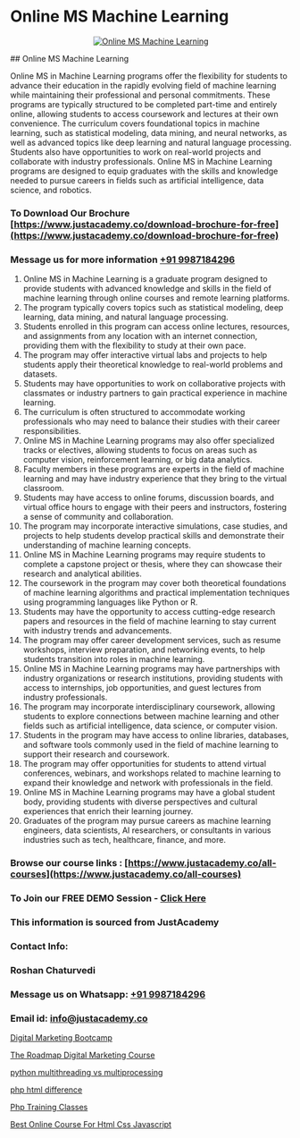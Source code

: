 # Online MS Machine Learning

<p align="center">
  <a href="https://justacademy.co/course-detail/machine-learning">
    <img src="https://justacademy.co/storage2/course_image/1709713428_course_image.webp" alt="Online MS Machine Learning">
  </a>
</p>
## Online MS Machine Learning

Online MS in Machine Learning programs offer the flexibility for students to advance their education in the rapidly evolving field of machine learning while maintaining their professional and personal commitments. These programs are typically structured to be completed part-time and entirely online, allowing students to access coursework and lectures at their own convenience. The curriculum covers foundational topics in machine learning, such as statistical modeling, data mining, and neural networks, as well as advanced topics like deep learning and natural language processing. Students also have opportunities to work on real-world projects and collaborate with industry professionals. Online MS in Machine Learning programs are designed to equip graduates with the skills and knowledge needed to pursue careers in fields such as artificial intelligence, data science, and robotics.
### To Download Our Brochure [https://www.justacademy.co/download-brochure-for-free](https://www.justacademy.co/download-brochure-for-free)
### Message us for more information [+91 9987184296](https://api.whatsapp.com/send?phone=919987184296)
1) Online MS in Machine Learning is a graduate program designed to provide students with advanced knowledge and skills in the field of machine learning through online courses and remote learning platforms.
2) The program typically covers topics such as statistical modeling, deep learning, data mining, and natural language processing.
3) Students enrolled in this program can access online lectures, resources, and assignments from any location with an internet connection, providing them with the flexibility to study at their own pace.
4) The program may offer interactive virtual labs and projects to help students apply their theoretical knowledge to real-world problems and datasets.
5) Students may have opportunities to work on collaborative projects with classmates or industry partners to gain practical experience in machine learning.
6) The curriculum is often structured to accommodate working professionals who may need to balance their studies with their career responsibilities.
7) Online MS in Machine Learning programs may also offer specialized tracks or electives, allowing students to focus on areas such as computer vision, reinforcement learning, or big data analytics.
8) Faculty members in these programs are experts in the field of machine learning and may have industry experience that they bring to the virtual classroom.
9) Students may have access to online forums, discussion boards, and virtual office hours to engage with their peers and instructors, fostering a sense of community and collaboration.
10) The program may incorporate interactive simulations, case studies, and projects to help students develop practical skills and demonstrate their understanding of machine learning concepts.
11) Online MS in Machine Learning programs may require students to complete a capstone project or thesis, where they can showcase their research and analytical abilities.
12) The coursework in the program may cover both theoretical foundations of machine learning algorithms and practical implementation techniques using programming languages like Python or R.
13) Students may have the opportunity to access cutting-edge research papers and resources in the field of machine learning to stay current with industry trends and advancements.
14) The program may offer career development services, such as resume workshops, interview preparation, and networking events, to help students transition into roles in machine learning.
15) Online MS in Machine Learning programs may have partnerships with industry organizations or research institutions, providing students with access to internships, job opportunities, and guest lectures from industry professionals.
16) The program may incorporate interdisciplinary coursework, allowing students to explore connections between machine learning and other fields such as artificial intelligence, data science, or computer vision.
17) Students in the program may have access to online libraries, databases, and software tools commonly used in the field of machine learning to support their research and coursework.
18) The program may offer opportunities for students to attend virtual conferences, webinars, and workshops related to machine learning to expand their knowledge and network with professionals in the field.
19) Online MS in Machine Learning programs may have a global student body, providing students with diverse perspectives and cultural experiences that enrich their learning journey.
20) Graduates of the program may pursue careers as machine learning engineers, data scientists, AI researchers, or consultants in various industries such as tech, healthcare, finance, and more.

### Browse our course links : [https://www.justacademy.co/all-courses](https://www.justacademy.co/all-courses) 
### To Join our FREE DEMO Session - [Click Here](https://www.justacademy.co/register-for-course-demo)


### This information is sourced from JustAcademy
### Contact Info:
### Roshan Chaturvedi
### Message us on Whatsapp: [+91 9987184296](https://api.whatsapp.com/send?phone=919987184296)
### Email id: [info@justacademy.co](mailto:info@justacademy.co)
                
[Digital Marketing Bootcamp](https://www.linkedin.com/pulse/digital-marketing-bootcamp-justacademy-berlin-d1z1e?trackingId=sNjpuL6cbBjj9skhMNuXfQ%3D%3D&lipi=urn%3Ali%3Apage%3Ad_flagship3_company_admin%3BWtIq9U3gRByMpXlbn9mh%2Bw%3D%3D)

[The Roadmap Digital Marketing Course](https://www.linkedin.com/pulse/roadmap-digital-marketing-course-software-training-mountain-view-oot8f?trackingId=hs3Aw2V7bS%2FjE%2BUptJ6Wig%3D%3D&lipi=urn%3Ali%3Apage%3Ad_flagship3_company_admin%3BLLr0XlPoQRKsrZpjwzzNmQ%3D%3D)

[python multithreading vs multiprocessing](https://medium.com/@justacademytraining/python-multithreading-vs-multiprocessing-7589ec933123)

[php html difference](https://medium.com/@ranemanish460/php-html-difference-7013641f2d48)

[Php Training Classes](https://justacademyin.github.io/justacademy/php-training-classes)

[Best Online Course For Html Css Javascript](https://justacademyin.github.io/justacademy/best-online-course-for-html-css-javascript)

